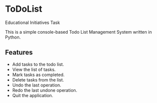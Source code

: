 # ToDoList
Educational Initiatives Task 

This is a simple console-based Todo List Management System written in Python.

## Features

- Add tasks to the todo list.
- View the list of tasks.
- Mark tasks as completed.
- Delete tasks from the list.
- Undo the last operation.
- Redo the last undone operation.
- Quit the application.
